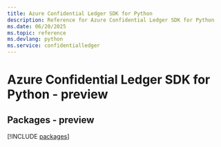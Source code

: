 ```yaml
---
title: Azure Confidential Ledger SDK for Python
description: Reference for Azure Confidential Ledger SDK for Python
ms.date: 06/20/2025
ms.topic: reference
ms.devlang: python
ms.service: confidentialledger
---
```

# Azure Confidential Ledger SDK for Python - preview
## Packages - preview
[!INCLUDE [packages](confidential-ledger-index.md)]